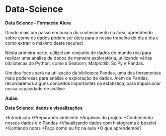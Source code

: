 # Data-Science
**Data Science - Formação Alura**

Dando mais um passo em busca do conhecimento na área, aprendendo sobre como os dados podem ser úteis para o nosso trabalho do dia a dia e como extrair o máximo deste recurso!

Nesta primeira parte, utilizei um conjunto de dados do mundo real para realizar uma análise de dados de maneira exploratória, utilizando várias bibliotecas do Python, como a Seaborn, Matplotlib, SciPy e Pandas.

Um dos focos será na utilização da biblioteca Pandas, uma das ferramentas mais poderosas para análise e exploração de dados. Além de Pandas, recordaremos alguns conceitos importantes na estatística, para impulsionar nossa capacidade de análise.

**Aulas:** 

**Data Science: dados e visualizações**

*Introdução
*Preparando ambiente
*Arquivos do projeto
*Conhecendo nossos dados e o Pandas
*Visualizando dados com histograma e boxplot
*Contando notas
*Faça como eu fiz na aula
*O que aprendemos?
